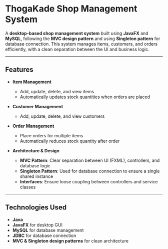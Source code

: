 # ThogaKade Shop Management System

A **desktop-based shop management system** built using **JavaFX** and **MySQL**, following the **MVC design pattern** and using **Singleton pattern** for database connection. This system manages items, customers, and orders efficiently, with a clean separation between the UI and business logic.  

---

## Features

- **Item Management**
  - Add, update, delete, and view items
  - Automatically updates stock quantities when orders are placed  

- **Customer Management**
  - Add, update, delete, and view customers

- **Order Management**
  - Place orders for multiple items
  - Automatically reduces stock quantity after order 

- **Architecture & Design**
  - **MVC Pattern**: Clear separation between UI (FXML), controllers, and database logic
  - **Singleton Pattern**: Used for database connection to ensure a single shared instance
  - **Interfaces**: Ensure loose coupling between controllers and service classes

---

## Technologies Used

- **Java** 
- **JavaFX** for desktop GUI  
- **MySQL** for database management  
- **JDBC** for database connection  
- **MVC & Singleton design patterns** for clean architecture  



